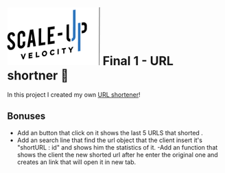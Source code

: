 # ![Scale-Up Velocity](./readme-files/logo-main.png) Final 1 - URL shortner 📎

In this project I created my own [URL shortener](https://en.wikipedia.org/wiki/URL_shortening)!

## Bonuses

- Add an button that click on it shows the last 5 URLS that shorted .
- Add an search line that find the url object that the client insert it's "shortURL : id" and shows him the statistics of it.
  -Add an function that shows the client the new shorted url after he enter the original one and creates an link that will open it in new tab.
